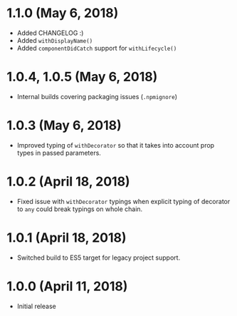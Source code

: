 # 1.1.0 (May 6, 2018)

* Added CHANGELOG :)
* Added `withDisplayName()`
* Added `componentDidCatch` support for `withLifecycle()`

# 1.0.4, 1.0.5 (May 6, 2018)

* Internal builds covering packaging issues (`.npmignore`)

# 1.0.3 (May 6, 2018)

* Improved typing of `withDecorator` so that it takes into account prop types in passed parameters.

# 1.0.2 (April 18, 2018)

* Fixed issue with `withDecorator` typings when explicit typing of decorator to `any` could break typings on whole chain.

# 1.0.1 (April 18, 2018)

* Switched build to ES5 target for legacy project support.

# 1.0.0 (April 11, 2018)

* Initial release
